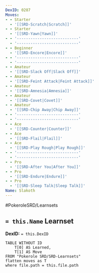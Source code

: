 ```yaml
---
DexID: 0287
Moves:
- - Starter
  - '[[SRD-Scratch|Scratch]]'
- - Starter
  - '[[SRD-Yawn|Yawn]]'
- - '---------------------------'
  - '---------------------------'
- - Beginner
  - '[[SRD-Encore|Encore]]'
- - '---------------------------'
  - '---------------------------'
- - Amateur
  - '[[SRD-Slack Off|Slack Off]]'
- - Amateur
  - '[[SRD-Feint Attack|Feint Attack]]'
- - Amateur
  - '[[SRD-Amnesia|Amnesia]]'
- - Amateur
  - '[[SRD-Covet|Covet]]'
- - Amateur
  - '[[SRD-Chip Away|Chip Away]]'
- - '---------------------------'
  - '---------------------------'
- - Ace
  - '[[SRD-Counter|Counter]]'
- - Ace
  - '[[SRD-Flail|Flail]]'
- - Ace
  - '[[SRD-Play Rough|Play Rough]]'
- - '---------------------------'
  - '---------------------------'
- - Pro
  - '[[SRD-After You|After You]]'
- - Pro
  - '[[SRD-Endure|Endure]]'
- - Pro
  - '[[SRD-Sleep Talk|Sleep Talk]]'
Name: Slakoth
---
```


#PokeroleSRD/Learnsets

## `= this.Name` Learnset

**DexID:** `= this.DexID`

```dataview
TABLE WITHOUT ID
    T[0] AS Learned,
    T[1] AS Move
FROM "Pokerole SRD/SRD-Learnsets"
flatten moves as T
where file.path = this.file.path
```

